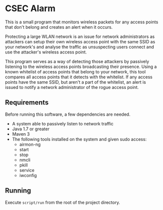 # CSEC Alarm

This is a small program that monitors wireless packets for any access points that don't belong and creates an alert when it occurs.

Protecting a large WLAN network is an issue for network administrators as attackers can setup their own wireless access point with the same SSID as your network's and analyse the traffic as unsuspecting users connect and use the attacker's wireless access point.

This program serves as a way of detecting those attackers by passively listening to the wireless access points broadcasting their presence. Using a known whitelist of access points that belong to your network, this tool compares all access points that it detects with the whitelist. If any access points have the same SSID, but aren't a part of the whitelist, an alert is issued to notify a network administrator of the rogue access point.

## Requirements
Before running this software, a few dependencies are needed.

 - A system able to passively listen to network traffic
 - Java 1.7 or greater
 - Maven 3
 - The following tools installed on the system and given sudo access:
     - airmon-ng
     - start
     - stop
     - nmcli
     - pkill
     - service
     - iwconfig


## Running
Execute ```script/run``` from the root of the project directory.
